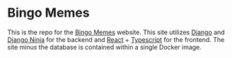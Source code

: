 # Bingo Memes

This is the repo for the [Bingo Memes](http://dev.bingomemes.com) website. This site utilizes [Django](https://www.djangoproject.com/) and [Django Ninja](https://django-ninja.rest-framework.com) for the backend and [React](https://reactjs.org/) + [Typescript](https://www.typescriptlang.org/) for the frontend. The site minus the database is contained within a single Docker image.
